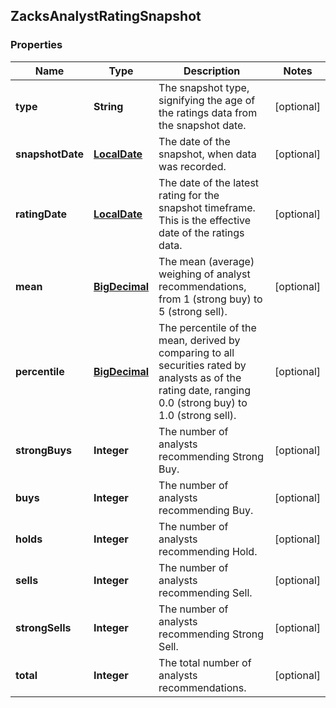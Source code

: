 
## ZacksAnalystRatingSnapshot

### Properties
Name | Type | Description | Notes
------------ | ------------- | ------------- | -------------
**type** | **String** | The snapshot type, signifying the age of the ratings data from the snapshot date. |  [optional]
**snapshotDate** | [**LocalDate**](LocalDate.md) | The date of the snapshot, when data was recorded. |  [optional]
**ratingDate** | [**LocalDate**](LocalDate.md) | The date of the latest rating for the snapshot timeframe. This is the effective date of the ratings data. |  [optional]
**mean** | [**BigDecimal**](BigDecimal.md) | The mean (average) weighing of analyst recommendations, from 1 (strong buy) to 5 (strong sell). |  [optional]
**percentile** | [**BigDecimal**](BigDecimal.md) | The percentile of the mean, derived by comparing to all securities rated by analysts as of the rating date, ranging 0.0 (strong buy) to 1.0 (strong sell). |  [optional]
**strongBuys** | **Integer** | The number of analysts recommending Strong Buy. |  [optional]
**buys** | **Integer** | The number of analysts recommending Buy. |  [optional]
**holds** | **Integer** | The number of analysts recommending Hold. |  [optional]
**sells** | **Integer** | The number of analysts recommending Sell. |  [optional]
**strongSells** | **Integer** | The number of analysts recommending Strong Sell. |  [optional]
**total** | **Integer** | The total number of analysts recommendations. |  [optional]



